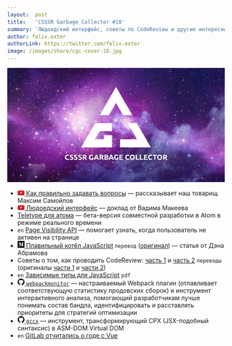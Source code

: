 ```yaml
---
layout:  post
title:   'CSSSR Garbage Collector #18'
summary: 'Людоедский интерфейс, советы по CodeReview и другие интересные материалы из наших чатов'
author: felix.exter
authorLink: https://twitter.com/felix.exter
image: /images/share/cgc-cover-18.jpg
---
```


[github]: /images/icons/github.png
[medium]: /images/icons/medium.png
[yt]: /images/icons/youtube.png

![CSSSR Garbage Collector](/images/share/cgc-cover-18.jpg)

- [![yt] Как правильно задавать вопросы](https://www.youtube.com/watch?v=Ev8RgkzE9aE) — рассказывает наш товарищ Максим Самойлов
- [![yt] Людоедский интерфейс](https://www.youtube.com/watch?v=ssJsjGZE2sc) — доклад от Вадима Макеева
- [Teletype для атома](https://teletype.atom.io/) — бета-версия совместной разработки в Atom в режиме реального времени
- `en` [Page Visibility API](https://developer.mozilla.org/en-US/docs/Web/API/Page_Visibility_API) — помогает узнать, когда пользователь не активен на странице
- [![medium] Плавильный котёл JavaScript](https://medium.com/фронтенд-юность/melting-pot-of-javascript-f52624a76c68) `перевод` ([оригинал](https://increment.com/development/the-melting-pot-of-javascript/)) — статья от Дэна Абрамова
- Советы о том, как проводить CodeReview: [часть 1](https://habrahabr.ru/post/340550/) и [часть 2](https://habrahabr.ru/post/342244/) `переводы` (оригиналы [части 1](https://mtlynch.io/human-code-reviews-1/) и [части 2](https://mtlynch.io/human-code-reviews-2/))
- `en` [Зависимые типы для JavaScript](http://goto.ucsd.edu/~ravi/research/oopsla12-djs.pdf) `pdf`
- [![github] `webpackmonitor`](https://github.com/webpackmonitor/webpackmonitor) — настраиваемый Webpack плагин (отлавливает соответствующую статиcтику продовских сборок) и инструмент интерактивного анализа, помогающий разработчикам лучше понимать состав бандла, идентифицировать и расставлять приоритеты для стратегий оптимизации
- [![github] `gccx`](https://github.com/mbasso/gccx) — инструмент, трансформирующий CPX (JSX-подобный синтаксис) в ASM-DOM Virtual DOM
- `en` [GitLab отчитались о годе с Vue](https://about.gitlab.com/2017/11/09/gitlab-vue-one-year-later)
